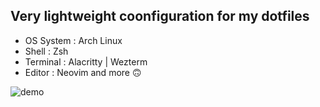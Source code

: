 ## Very lightweight coonfiguration for my dotfiles

* OS System : Arch Linux
* Shell : Zsh
* Terminal : Alacritty | Wezterm
* Editor : Neovim
and more 🙃

![demo](https://github.com/user-attachments/assets/c7a79933-ae88-4f40-8234-61722d6de4b6)


